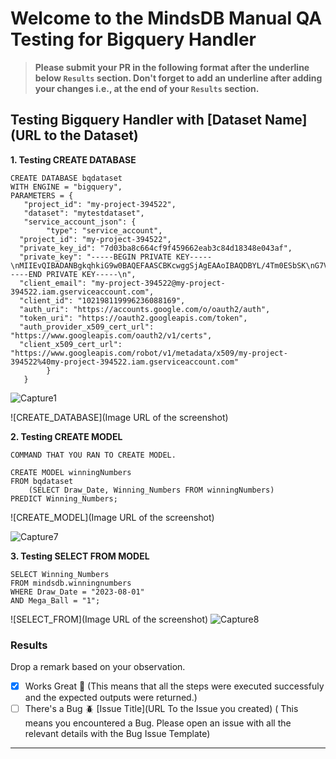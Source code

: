 # Welcome to the MindsDB Manual QA Testing for Bigquery Handler

> **Please submit your PR in the following format after the underline below `Results` section. Don't forget to add an underline after adding your changes i.e., at the end of your `Results` section.**

## Testing Bigquery Handler with [Dataset Name](URL to the Dataset)

**1. Testing CREATE DATABASE**

```
CREATE DATABASE bqdataset
WITH ENGINE = "bigquery",
PARAMETERS = {
   "project_id": "my-project-394522",
   "dataset": "mytestdataset",
   "service_account_json": {
        "type": "service_account",
  "project_id": "my-project-394522",
  "private_key_id": "7d03ba8c664cf9f459662eab3c84d18348e043af",
  "private_key": "-----BEGIN PRIVATE KEY-----\nMIIEvQIBADANBgkqhkiG9w0BAQEFAASCBKcwggSjAgEAAoIBAQDBYL/4Tm0ESbSK\nG7VcC22U32o2FE4OTWaut/y4Dw5iwmnzP6coasM1mxVl+ahaG0vnMOtq6juaiJhf\n4Q483bkgemV0YZ2QSShMdGi8fgZPnWrrGWkpPC1dr+00OpNPgOb4kYupwQtaGO07\nxH1xLBv2GNDAZDrGNJ4qrPil1ZTRYlh7IzRG5dCMOTfD8WXGQfmFl7EeFt0M+Ji6\npc2NrOvsKsVkogXEOKTUmJSlWXgiSJl/YZGOn5q2klfwu7C9qe9+qO34Xgeg36fR\nn6nJg77iRHRXOVQv6BxS8hOFsg3nHz6EjXnUlb7UMRTTkFokKdX3Kj/AUzsUorr6\nVqoL323NAgMBAAECggEABvcNowtsGMnw00KhOyH8Pe74G9+KWjCGgMeGtjhwm7UF\n7Ol/g1CpHE6sLCKcYjZ2eurDp/Os1umRl257PUz9JILUEaeMbcx8w5gzx4pAfvCc\nD8C4DXCp76RtBkMP2D670vsnDSOzXXjlXpA6tm9QyIHnTu6tQUNW6RGW2R5CwHHa\nxEryDUXWXDM65tr+T+IOryPPMC+EOwJnAha82YIjUr43+sWvpvfC4sSaL0nnCXwv\nEagbcY1qPPiHt5kbRJqh7Z+Tm+FvvytAl21/0DDY6IVJAs1QZsCDztLqKYmHMIdE\n3Fe6POQPMs1FVZFxCq5NYWVtnR9XzGcGx4VGIu8v0QKBgQD1TsvcT2j1x7QalpIz\nVyBixm3nBmXNWLpTDw+Wmk5kVEJVtpps6IrNLnJW/B9AHxGn9sTk540EkuozfjG4\nn2zYywp9NLxMHCQ3AJspd9tFvlWCKDUTV4w17YlKaBuZbniOmM4cTeFOOpNDWktU\nq6WN9Iey9fKPL3NxyAGRbjDL6QKBgQDJzoHtf3GdiuwhxvNgwZ9wjOWJrD+FiK9+\nZDLvEyWcX/FAO7Qm29njvPrPphKnIidSEqbbpiqF1GdgWl+UQ/2WNoT7v+KggKpU\n0QH7EMlgpQYmuBBumsR+u+AVeID0+vXQjX5XAZo9NYTcELE+gMalowBcCTrieVk8\nqlQMgEG4RQKBgGzD7TvXsdAYJdEMJfLBlMh29s/SVF0CFEsziFPcQxnVCjx65GmZ\nicGD8IqE605A+FEi5xYfXLVEdrcyItWbSmWtUQ9GzJ5qc9w3VpTCYeTAiaVWMoJK\n9Q4MLi1hj6suAiInumtuVJGdAyJ/7Jq0KImSfIBq8ItwHJ28coWK9/PRAoGAbELi\npNxXwSKD5uLqMZ/tvt13TlIfia14KB/syyDEbo1xyPm+fZI349q/2qHHI+5Ildj3\ntqH/8eeuxZv15n5LDkiVMtEP7PbZacLugxfQUI53LFJWTl+sxihX4GzTEZmIQaeG\nfXqYmfmaGszBqTxAVR+K09UHx/M9kjP1/vbXStkCgYEAqFGNrzI7kqZOcOE5ZKQa\nCiybiPgMDBfvIfEefYD0tB61QIc7P4gbuyXYLt/i3w/MVH9eZ0LCRxwWFf6B8QE2\nWXrzdWnGRjaGCb0DLJjlEo5K1fRB3valuWJJrSU+XlPe88G979tkLyKM0psbHVmT\nlX00ZHsJSB/Ld2Ntn6WStY8=\n-----END PRIVATE KEY-----\n",
  "client_email": "my-project-394522@my-project-394522.iam.gserviceaccount.com",
  "client_id": "102198119996236088169",
  "auth_uri": "https://accounts.google.com/o/oauth2/auth",
  "token_uri": "https://oauth2.googleapis.com/token",
  "auth_provider_x509_cert_url": "https://www.googleapis.com/oauth2/v1/certs",
  "client_x509_cert_url": "https://www.googleapis.com/robot/v1/metadata/x509/my-project-394522%40my-project-394522.iam.gserviceaccount.com"
        }
   }
```
![Capture1](https://github.com/fkamau1/mindsdb/assets/70659811/32a42724-adeb-4399-a698-ad7808c83948)

![CREATE_DATABASE](Image URL of the screenshot)

**2. Testing CREATE MODEL**

```
COMMAND THAT YOU RAN TO CREATE MODEL.

CREATE MODEL winningNumbers
FROM bqdataset
    (SELECT Draw_Date, Winning_Numbers FROM winningNumbers)
PREDICT Winning_Numbers;

```

![CREATE_MODEL](Image URL of the screenshot)

![Capture7](https://github.com/fkamau1/mindsdb/assets/70659811/5226759e-23d3-4bfc-bc9f-264e35562618)

**3. Testing SELECT FROM MODEL**

```
SELECT Winning_Numbers
FROM mindsdb.winningnumbers
WHERE Draw_Date = "2023-08-01"
AND Mega_Ball = "1";
```


![SELECT_FROM](Image URL of the screenshot)
![Capture8](https://github.com/fkamau1/mindsdb/assets/70659811/cac7e89d-f483-44f7-80ff-485f46ff86ab)


### Results

Drop a remark based on your observation.
- [x] Works Great 💚 (This means that all the steps were executed successfuly and the expected outputs were returned.)
- [ ] There's a Bug 🪲 [Issue Title](URL To the Issue you created) ( This means you encountered a Bug. Please open an issue with all the relevant details with the Bug Issue Template)

---
